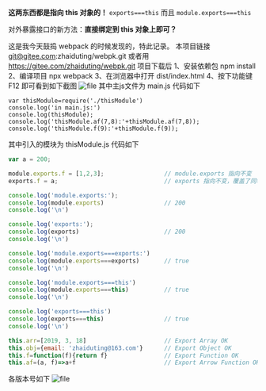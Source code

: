 **这两东西都是指向 this 对象的！**
  `exports===this`
而且
  `module.exports===this`
  
对外暴露接口的新方法：**直接绑定到 this 对象上即可？**
  
这是我今天鼓捣 webpack 的时候发现的，特此记录。
本项目链接 git@gitee.com:zhaiduting/webpk.git
或者用 https://gitee.com/zhaiduting/webpk.git
项目下载后
1、安装依赖包 npm install
2、编译项目 npx webpack
3、在浏览器中打开 dist/index.html
4、按下功能键 F12 即可看到如下截图
![file](https://cdn.learnku.com/uploads/images/201903/18/24833/D1714abixz.png!large)
其中主js文件为 main.js 代码如下
```
var thisModule=require('./thisModule')
console.log('in main.js:')
console.log(thisModule);
console.log('thisModule.af(7,8):'+thisModule.af(7,8));
console.log('thisModule.f(9):'+thisModule.f(9));
```
其中引入的模块为 thisModule.js 代码如下
```js
var a = 200;

module.exports.f = [1,2,3];                 // module.exports 指向不变
exports.f = a;                              // exports 指向不变，覆盖了同名属性！

console.log('module.exports:');
console.log(module.exports)                 // 200
console.log('\n')

console.log('exports:');
console.log(exports)                        // 200
console.log('\n')

console.log('module.exports===exports:')
console.log(module.exports===exports)       // true
console.log('\n')

console.log('module.exports===this')
console.log(module.exports===this)          // true
console.log('\n')

console.log('exports===this')
console.log(exports===this)                 // true
console.log('\n')

this.arr=[2019, 3, 18]                      // Export Array OK
this.obj={email: 'zhaiduting@163.com'}      // Export Object OK
this.f=function(f){return f}                // Export Function OK
this.af=(a, f)=>a+f                         // Export Arrow Function OK
```
各版本号如下
![file](https://cdn.learnku.com/uploads/images/201903/18/24833/EJXtwCJC6C.png!large)